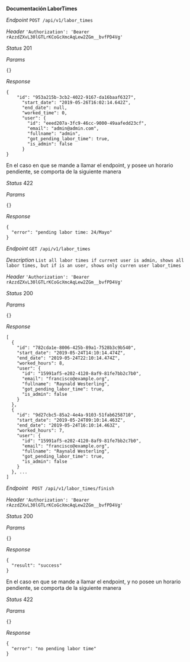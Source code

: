 **Documentación LaborTimes**

_Endpoint_ `POST /api/v1/labor_times`

_Header_ `'Authorization': 'Bearer rAzzdZXvL30lGTLrKCoGcXmcAqLew2ZGm__bvfPD4Vg'`

_Status_ 201

_Params_

    {}

_Response_

    {
        "id": "953a215b-3cb2-4022-9167-da16baaf6327",
          "start_date": "2019-05-26T16:02:14.642Z",
          "end_date": null,
          "worked_time": 0,
          "user": {
            "id": "eeed207a-3fc9-46cc-9000-49aafedd23cf",
            "email": "admin@admin.com",
            "fullname": "admin",
            "got_pending_labor_time": true,
            "is_admin": false
          }
    }
    
En el caso en que se mande a llamar el endpoint, y  posee un horario pendiente, se comporta de la siguiente manera

_Status_ 422

_Params_

    {}

_Response_

    {
      "error": "pending labor time: 24/Mayo"
    }
    
    
_Endpoint_ `GET /api/v1/labor_times`

_Description_ `List all labor times if current user is admin, shows all labor times, but if is an user, shows only curren user labor_times`

_Header_ `'Authorization': 'Bearer rAzzdZXvL30lGTLrKCoGcXmcAqLew2ZGm__bvfPD4Vg'`

_Status_ 200

_Params_

    {}

_Response_

    [
      {
        "id": "782cda1e-8006-425b-89a1-7528b3c9b540",
        "start_date": "2019-05-24T14:10:14.474Z",
        "end_date": "2019-05-24T22:10:14.474Z",
        "worked_hours": 8,
        "user": {
          "id": "15991af5-e202-4120-8af9-81fe7bb2c7b0",
          "email": "francisco@example.org",
          "fullname": "Raynald Westerling",
          "got_pending_labor_time": true,
          "is_admin": false
        }
      },
      {
        "id": "9d27cbc5-85a2-4e4a-9103-51fab6258710",
        "start_date": "2019-05-24T09:10:14.463Z",
        "end_date": "2019-05-24T16:10:14.463Z",
        "worked_hours": 7,
        "user": {
          "id": "15991af5-e202-4120-8af9-81fe7bb2c7b0",
          "email": "francisco@example.org",
          "fullname": "Raynald Westerling",
          "got_pending_labor_time": true,
          "is_admin": false
        }
      }, ...
    ]
    
_Endpoint_ ` POST /api/v1/labor_times/finish`

_Header_ `'Authorization': 'Bearer rAzzdZXvL30lGTLrKCoGcXmcAqLew2ZGm__bvfPD4Vg'`

_Status_ 200

_Params_

    {}

_Response_

    {
      "result": "success"
    }
    
En el caso en que se mande a llamar el endpoint, y no posee un horario pendiente, se comporta de la siguiente manera

_Status_ 422

_Params_

    {}

_Response_

    {
      "error": "no pending labor time"
    }